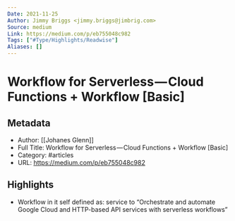```yaml
---
Date: 2021-11-25
Author: Jimmy Briggs <jimmy.briggs@jimbrig.com>
Source: medium
Link: https://medium.com/p/eb755048c982
Tags: ["#Type/Highlights/Readwise"]
Aliases: []
---
```

# Workflow for Serverless — Cloud Functions + Workflow [Basic]

## Metadata
- Author: [[Johanes Glenn]]
- Full Title: Workflow for Serverless — Cloud Functions + Workflow [Basic]
- Category: #articles
- URL: https://medium.com/p/eb755048c982

## Highlights
- Workflow in it self defined as: service to “Orchestrate and automate Google Cloud and HTTP-based API services with serverless workflows”
